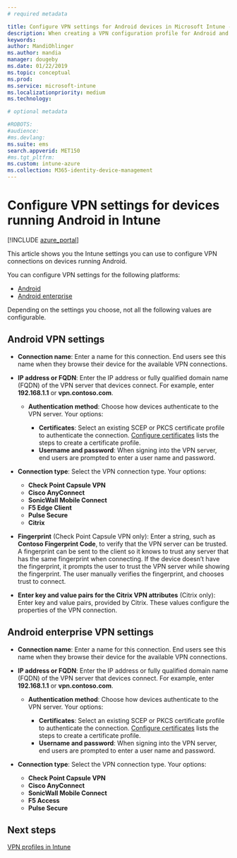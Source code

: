 ```yaml
---
# required metadata

title: Configure VPN settings for Android devices in Microsoft Intune - Azure | Microsoft Docs
description: When creating a VPN configuration profile for Android and Android for work devices, enter the connection name, the IP address or FQDN of the VPN server, choose how users authenticate with the VPN server, and then choose Citrix, SonicWall, Check Point Capsule, Pulse Secure, and Microsoft Edge connection types.
keywords:
author: MandiOhlinger
ms.author: mandia
manager: dougeby
ms.date: 01/22/2019
ms.topic: conceptual
ms.prod:
ms.service: microsoft-intune
ms.localizationpriority: medium
ms.technology:

# optional metadata

#ROBOTS:
#audience:
#ms.devlang:
ms.suite: ems
search.appverid: MET150
#ms.tgt_pltfrm:
ms.custom: intune-azure
ms.collection: M365-identity-device-management
---
```


# Configure VPN settings for devices running Android in Intune

[!INCLUDE [azure_portal](./includes/azure_portal.md)]

This article shows you the Intune settings you can use to configure VPN connections on devices running Android.

You can configure VPN settings for the following platforms:

- [Android](#android-vpn-settings)
- [Android enterprise](#android-enterprise-vpn-settings)

Depending on the settings you choose, not all the following values are configurable.

## Android VPN settings

- **Connection name**: Enter a name for this connection. End users see this name when they browse their device for the available VPN connections.
- **IP address or FQDN**: Enter the IP address or fully qualified domain name (FQDN) of the VPN server that devices connect. For example, enter **192.168.1.1** or **vpn.contoso.com**.

  - **Authentication method**: Choose how devices authenticate to the VPN server. Your options:

    - **Certificates**: Select an existing SCEP or PKCS certificate profile to authenticate the connection. [Configure certificates](certificates-configure.md) lists the steps to create a certificate profile.
    - **Username and password**: When signing into the VPN server, end users are prompted to enter a user name and password.

- **Connection type**: Select the VPN connection type. Your options:

  - **Check Point Capsule VPN**
  - **Cisco AnyConnect**
  - **SonicWall Mobile Connect**
  - **F5 Edge Client**
  - **Pulse Secure**
  - **Citrix**

- **Fingerprint** (Check Point Capsule VPN only): Enter a string, such as **Contoso Fingerprint Code**, to verify that the VPN server can be trusted. A fingerprint can be sent to the client so it knows to trust any server that has the same fingerprint when connecting. If the device doesn’t have the fingerprint, it prompts the user to trust the VPN server while showing the fingerprint. The user manually verifies the fingerprint, and chooses trust to connect.
- **Enter key and value pairs for the Citrix VPN attributes** (Citrix only): Enter key and value pairs, provided by Citrix. These values configure the properties of the VPN connection.

## Android enterprise VPN settings

- **Connection name**: Enter a name for this connection. End users see this name when they browse their device for the available VPN connections.
- **IP address or FQDN**: Enter the IP address or fully qualified domain name (FQDN) of the VPN server that devices connect. For example, enter **192.168.1.1** or **vpn.contoso.com**.

  - **Authentication method**: Choose how devices authenticate to the VPN server. Your options:
  
    - **Certificates**: Select an existing SCEP or PKCS certificate profile to authenticate the connection. [Configure certificates](certificates-configure.md) lists the steps to create a certificate profile.
    - **Username and password**: When signing into the VPN server, end users are prompted to enter a user name and password.

- **Connection type**: Select the VPN connection type. Your options:

  - **Check Point Capsule VPN**
  - **Cisco AnyConnect**
  - **SonicWall Mobile Connect**
  - **F5 Access**
  - **Pulse Secure**

## Next steps
[VPN profiles in Intune](vpn-settings-configure.md)
